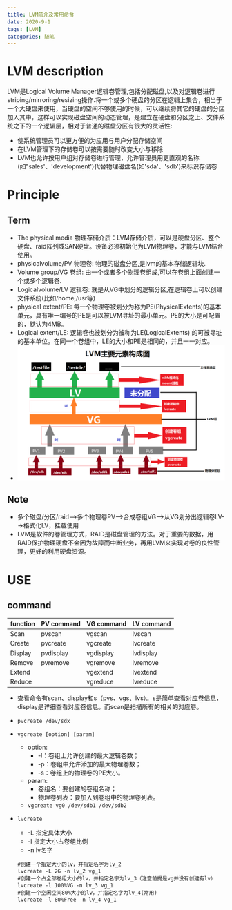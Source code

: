 ```yaml
---
title: LVM简介及常用命令
date: 2020-9-1
tags: [LVM]
categories: 随笔
---
```


# LVM description
LVM是Logical Volume Manager逻辑卷管理,包括分配磁盘,以及对逻辑卷进行striping/mirroring/resizing操作.将一个或多个硬盘的分区在逻辑上集合，相当于一个大硬盘来使用，当硬盘的空间不够使用的时候，可以继续将其它的硬盘的分区加入其中，这样可以实现磁盘空间的动态管理，是建立在硬盘和分区之上、文件系统之下的一个逻辑层，相对于普通的磁盘分区有很大的灵活性:

- 使系统管理员可以更方便的为应用与用户分配存储空间
- 在LVM管理下的存储卷可以按需要随时改变大小与移除
-  LVM也允许按用户组对存储卷进行管理，允许管理员用更直观的名称(如"sales'、'development')代替物理磁盘名(如'sda'、'sdb')来标识存储卷

# Principle
## Term
- The physical media 物理存储介质：LVM存储介质，可以是硬盘分区、整个硬盘、raid阵列或SAN硬盘。设备必须初始化为LVM物理卷，才能与LVM结合使用。
- physicalvolume/PV 物理卷: 物理的磁盘分区,是lvm的基本存储逻辑块.
- Volume group/VG 卷组: 由一个或者多个物理卷组成,可以在卷组上面创建一个或多个逻辑卷.
- Logicalvolume/LV 逻辑卷: 就是从VG中划分的逻辑分区,在逻辑卷上可以创建文件系统(比如/home,/usr等)
- physical extent/PE: 每一个物理卷被划分为称为PE(PhysicalExtents)的基本单元，具有唯一编号的PE是可以被LVM寻址的最小单元。PE的大小是可配置的，默认为4MB。
- Logical extent/LE: 逻辑卷也被划分为被称为LE(LogicalExtents) 的可被寻址的基本单位。在同一个卷组中，LE的大小和PE是相同的，并且一一对应。
- ![](/assets/lvm/lvm_structure.png)
## Note
- 多个磁盘/分区/raid-->多个物理卷PV-->合成卷组VG-->从VG划分出逻辑卷LV-->格式化LV，挂载使用
- LVM是软件的卷管理方式，RAID是磁盘管理的方法。对于重要的数据，用RAID保护物理硬盘不会因为故障而中断业务，再用LVM来实现对卷的良性管理，更好的利用硬盘资源。

# USE
## command
|function|PV command|VG command|LV command|
|-|-|-|-|
|Scan|pvscan|vgscan|lvscan|
|Create|pvcreate|vgcreate|lvcreate|
|Display|pvdisplay|vgdisplay|lvdisplay|
|Remove|pvremove|vgremove|lvremove|
|Extend||vgextend|lvextend|
|Reduce||vgreduce|lvreduce|
- 查看命令有scan、display和s（pvs、vgs、lvs）。s是简单查看对应卷信息，display是详细查看对应卷信息。而scan是扫描所有的相关的对应卷。

- `pvcreate /dev/sdx`
- `vgcreate [option] [param]`
    - option: 
        - -l：卷组上允许创建的最大逻辑卷数；
        - -p：卷组中允许添加的最大物理卷数；
        - -s：卷组上的物理卷的PE大小。
    - param:
        - 卷组名：要创建的卷组名称；
        - 物理卷列表：要加入到卷组中的物理卷列表。
    - `vgcreate vg0 /dev/sdb1 /dev/sdb2  `
- `lvcreate`
    - -L 指定具体大小
    - -l 指定大小占卷组比例
    - -n lv名字
    ```shell
    #创建一个指定大小的lv，并指定名字为lv_2
    lvcreate -L 2G -n lv_2 vg_1
    #创建一个占全部卷组大小的lv，并指定名字为lv_3（注意前提是vg并没有创建有lv）
    lvcreate -l 100%VG -n lv_3 vg_1
    #创建一个空闲空间80%大小的lv，并指定名字为lv_4(常用)
    lvcreate -l 80%Free -n lv_4 vg_1
    ```